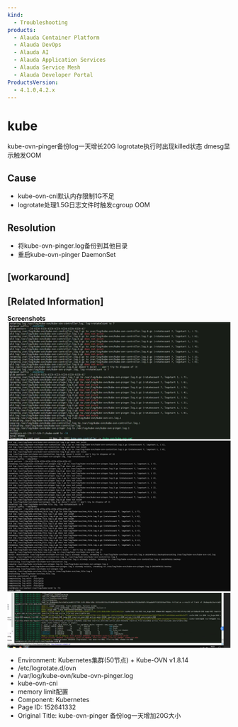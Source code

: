 ```yaml
---
kind:
  - Troubleshooting
products:
  - Alauda Container Platform
  - Alauda DevOps
  - Alauda AI
  - Alauda Application Services
  - Alauda Service Mesh
  - Alauda Developer Portal
ProductsVersion:
  - 4.1.0,4.2.x
---
```

<!-- A type of document that involves encountering a fault, diagnosing it, performing root cause analysis, and providing solutions. -->

# kube

kube-ovn-pinger备份log一天增长20G logrotate执行时出现killed状态 dmesg显示触发OOM

## Cause
- kube-ovn-cni默认内存限制1G不足
- logrotate处理1.5G日志文件时触发cgroup OOM

## Resolution
- 将kube-ovn-pinger.log备份到其他目录
- 重启kube-ovn-pinger DaemonSet

## [workaround]

## [Related Information]
**Screenshots**
![](assets/kube-ovn-pinger-bei-fen-logyi-tian-zeng-jia-20gda-xiao/image2023-7-5_21-29-0.png)
![](assets/kube-ovn-pinger-bei-fen-logyi-tian-zeng-jia-20gda-xiao/image2023-7-5_21-42-31.png)
![](assets/kube-ovn-pinger-bei-fen-logyi-tian-zeng-jia-20gda-xiao/image2023-7-5_21-34-9.png)
- Environment: Kubernetes集群(50节点) + Kube-OVN v1.8.14
- /etc/logrotate.d/ovn
- /var/log/kube-ovn/kube-ovn-pinger.log
- kube-ovn-cni
- memory limit配置
- Component: Kubernetes
- Page ID: 152641332
- Original Title: kube-ovn-pinger 备份log一天增加20G大小

